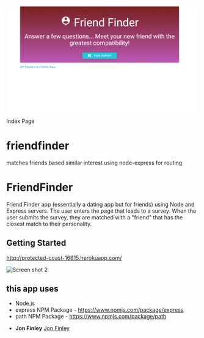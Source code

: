 ![Screen shot](app/public/images/SS1.png)
Index Page
# friendfinder
matches friends based similar interest using node-express for routing

# FriendFinder

Friend Finder app (essentially a dating app but for friends) using Node and Express servers. The user enters the page that leads to a survey. When the user submits the survey, they are matched with a "friend" that has the closest match to their personality.

## Getting Started
http://protected-coast-16615.herokuapp.com/



![Screen shot 2](app/public/images/SS3.png)


## this app uses
- Node.js
- express NPM Package - https://www.npmjs.com/package/express
- path NPM Package - https://www.npmjs.com/package/path



* **Jon Finley**  [Jon Finley](hub.com/JonFinley211)
